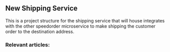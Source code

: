 ## New Shipping Service

This is a project structure for the shipping service that will house integrates with the other speedorder
microservice to make shipping the customer order to the destination address.  

 
### Relevant articles:
    